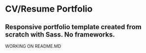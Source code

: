 # CV/Resume Portfolio
## Responsive portfolio template created from scratch with Sass. No frameworks.

WORKING ON README.MD
